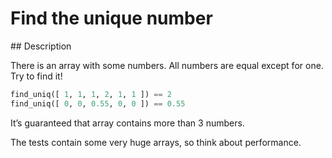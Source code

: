 # Find the unique number

## Description

There is an array with some numbers. All numbers are equal except for one. Try to find it!

```python
find_uniq([ 1, 1, 1, 2, 1, 1 ]) == 2
find_uniq([ 0, 0, 0.55, 0, 0 ]) == 0.55
```

It’s guaranteed that array contains more than 3 numbers.

The tests contain some very huge arrays, so think about performance.